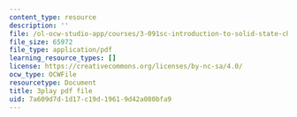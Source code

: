 ```yaml
---
content_type: resource
description: ''
file: /ol-ocw-studio-app/courses/3-091sc-introduction-to-solid-state-chemistry-fall-2010/7a609d7d1d17c19d19619d42a080bfa9_xu-p6Ffh-A.pdf
file_size: 65972
file_type: application/pdf
learning_resource_types: []
license: https://creativecommons.org/licenses/by-nc-sa/4.0/
ocw_type: OCWFile
resourcetype: Document
title: 3play pdf file
uid: 7a609d7d-1d17-c19d-1961-9d42a080bfa9
---
```

